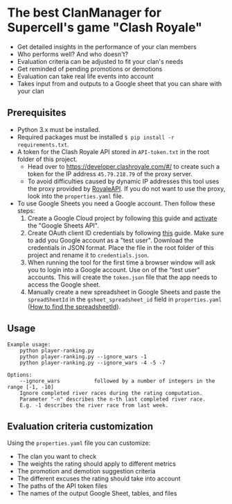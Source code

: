 # The best ClanManager for Supercell's game "Clash Royale"

- Get detailed insights in the performance of your clan members
- Who performs well? And who doesn't?
- Evaluation criteria can be adjusted to fit your clan's needs
- Get reminded of pending promotions or demotions
- Evaluation can take real life events into account
- Takes input from and outputs to a Google sheet that you can share with your clan

## Prerequisites

- Python 3.x must be installed.
- Required packages must be installed `$ pip install -r requirements.txt`.
- A token for the Clash Royale API stored in `API-token.txt` in the root folder of this project.
    - Head over to https://developer.clashroyale.com/#/ to create such a token for the IP address `45.79.218.79` of the proxy server.
    - To avoid difficulties caused by dynamic IP addresses this tool uses the proxy provided by [RoyaleAPI](https://docs.royaleapi.com/#/). If you do not want to use the proxy, look into the `properties.yaml` file.
- To use Google Sheets you need a Google account. Then follow these steps:
    1. Create a Google Cloud project by following [this](https://developers.google.com/workspace/guides/create-project) guide and [activate](https://developers.google.com/workspace/guides/enable-apis) the "Google Sheets API".
    2. Create OAuth client ID credentials by following [this](https://developers.google.com/workspace/guides/create-credentials#oauth-client-id) guide. Make sure to add you Google account as a "test user". Download the credentials in JSON format. Place the file in the root folder of this project and rename it to `credentials.json`.
    3. When running the tool for the first time a browser window will ask you to login into a Google account. Use on of the "test user" accounts. This will create the `token.json` file that the app needs to access the Google sheet.
    4. Manually create a new spreadsheet in Google Sheets and paste the `spreadSheetId` in the `gsheet_spreadsheet_id` field in `properties.yaml` ([How to find the spreadsheetId](gsheet_spreadsheet_id)).

## Usage

    Example usage:
        python player-ranking.py 
        python player-ranking.py --ignore_wars -1
        python player-ranking.py --ignore_wars -4 -5 -7
    
    Options:
        --ignore_wars           followed by a number of integers in the range [-1, -10]
        Ignore completed river races during the rating computation. 
        Parameter "-n" describes the n-th last completed river race. 
        E.g. -1 describes the river race from last week.    

## Evaluation criteria customization

Using the `properties.yaml` file you can customize:

- The clan you want to check
- The weights the rating should apply to different metrics
- The promotion and demotion suggestion criteria
- The different excuses the rating should take into account
- The paths of the API token files
- The names of the output Google Sheet, tables, and files

